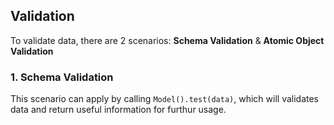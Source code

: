 <div id="validation" class="link-padding-top"></div>

## Validation

To validate data, there are 2 scenarios:
**Schema Validation** & **Atomic Object Validation**

### 1. Schema Validation
This scenario can apply by calling `Model().test(data)`,
which will validates data and return useful information for furthur usage.